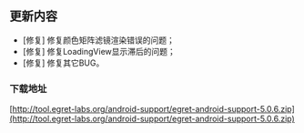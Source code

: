 ## 更新内容

* [修复] 修复颜色矩阵滤镜渲染错误的问题；
* [修复] 修复LoadingView显示滞后的问题；
* [修复] 修复其它BUG。

### 下载地址

[http://tool.egret-labs.org/android-support/egret-android-support-5.0.6.zip](http://tool.egret-labs.org/android-support/egret-android-support-5.0.6.zip)